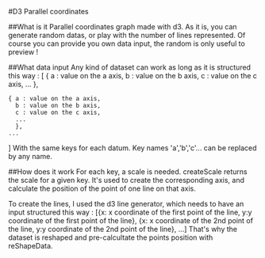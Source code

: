 #D3 Parallel coordinates

##What is it
Parallel coordinates graph made with d3. As it is, you can generate random datas, or play with the number of lines represented.
Of course you can provide you own data input, the random is only useful to preview !

##What data input
Any kind of dataset can work as long as it is structured this way :
  [ { a : value on the a axis,
      b : value on the b axis,
      c : value on the c axis,
      ...
      },
      
    { a : value on the a axis,
      b : value on the b axis,
      c : value on the c axis,
      ...
      },
    ...
  ]
With the same keys for each datum. 
Key names 'a','b','c'... can be replaced by any name.

##How does it work
For each key, a scale is needed. createScale returns the scale for a given key. It's used to create the corresponding axis, and calculate the position of the point of one line on that axis.

To create the lines, I used the d3 line generator, which needs to have an input structured this way :
[{x: x coordinate of the first point of the line, y:y coordinate of the first point of the line},
{x: x coordinate of the 2nd point of the line, y:y coordinate of the 2nd point of the line}, ...]
That's why the dataset is reshaped and pre-calcultate the points position with reShapeData.



